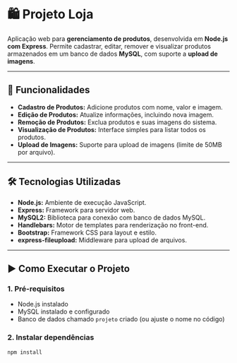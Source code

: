 # 🛍️ Projeto Loja

Aplicação web para **gerenciamento de produtos**, desenvolvida em **Node.js com Express**. Permite cadastrar, editar, remover e visualizar produtos armazenados em um banco de dados **MySQL**, com suporte a **upload de imagens**.

---

## 🚀 Funcionalidades

- **Cadastro de Produtos:** Adicione produtos com nome, valor e imagem.
- **Edição de Produtos:** Atualize informações, incluindo nova imagem.
- **Remoção de Produtos:** Exclua produtos e suas imagens do sistema.
- **Visualização de Produtos:** Interface simples para listar todos os produtos.
- **Upload de Imagens:** Suporte para upload de imagens (limite de 50MB por arquivo).

---

## 🛠️ Tecnologias Utilizadas

- **Node.js:** Ambiente de execução JavaScript.
- **Express:** Framework para servidor web.
- **MySQL2:** Biblioteca para conexão com banco de dados MySQL.
- **Handlebars:** Motor de templates para renderização no front-end.
- **Bootstrap:** Framework CSS para layout e estilo.
- **express-fileupload:** Middleware para upload de arquivos.

---

## ▶️ Como Executar o Projeto

### 1. Pré-requisitos

- Node.js instalado
- MySQL instalado e configurado
- Banco de dados chamado `projeto` criado (ou ajuste o nome no código)

### 2. Instalar dependências

```bash
npm install
